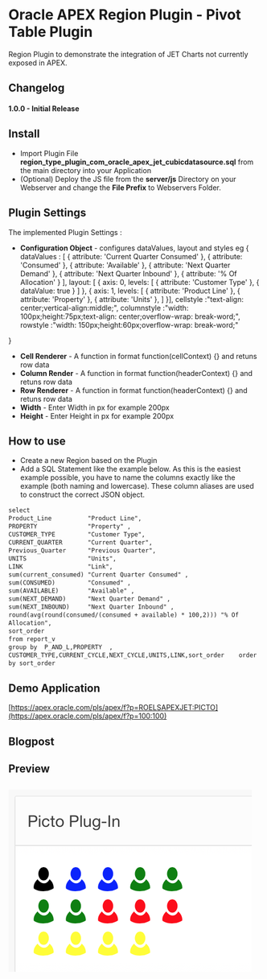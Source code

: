 # Oracle APEX Region Plugin - Pivot Table Plugin
Region Plugin to demonstrate the integration of JET Charts not currently exposed in APEX.


## Changelog

#### 1.0.0 - Initial Release


## Install

- Import Plugin File **region_type_plugin_com_oracle_apex_jet_cubicdatasource.sql** from the main directory into your Application
- (Optional) Deploy the JS file from the **server/js** Directory on your Webserver and change the **File Prefix** to Webservers Folder.


## Plugin Settings

The implemented Plugin Settings  :
- **Configuration Object** -  configures dataValues, layout and styles 
eg 
{
	dataValues : [
	    { attribute: 'Current Quarter Consumed' },
	    { attribute: 'Consumed' },
	    { attribute: 'Available' },
	    { attribute: 'Next Quarter Demand' },
	    { attribute: 'Next Quarter Inbound' },
	    { attribute: '% Of Allocation' }
	],
	layout: [
	{
		axis: 0,
		levels: [
			{ attribute: 'Customer Type' },
			{ dataValue: true }
		]
	}, 
	{
		axis: 1,
		levels: [
			{ attribute: 'Product Line' },
			{ attribute: 'Property' },
			{ attribute: 'Units' },
		]
	}],
	cellstyle        :"text-align: center;vertical-align:middle;",
	columnstyle      :"width: 100px;height:75px;text-align: center;overflow-wrap: break-word;",
	rowstyle         :"width: 150px;height:60px;overflow-wrap: break-word;"
	
}

- **Cell Renderer** - A function in format function(cellContext) {} and retuns row data 
- **Column Render** - A function in format function(headerContext) {} and retuns row data 
- **Row Renderer**  - A function in format function(headerContext) {} and retuns row data 
- **Width**         - Enter Width in px for example 200px
- **Height**        - Enter Height in px for example 200px

## How to use
- Create a new Region based on the Plugin
- Add a SQL Statement like the example below. As this is the easiest example possible, you have to name the columns exactly like the example (both naming and lowercase). These column aliases are used to construct the correct JSON object.
```
select  
Product_Line          "Product Line",
PROPERTY         	  "Property" , 
CUSTOMER_TYPE         "Customer Type",
CURRENT_QUARTER       "Current Quarter",
Previous_Quarter      "Previous Quarter",
UNITS                 "Units",
LINK                  "Link",
sum(current_consumed) "Current Quarter Consumed" ,  
sum(CONSUMED) 		  "Consumed" ,
sum(AVAILABLE) 		  "Available" ,
sum(NEXT_DEMAND)      "Next Quarter Demand" ,
sum(NEXT_INBOUND)     "Next Quarter Inbound" ,
round(avg(round(consumed/(consumed + available) * 100,2))) "% Of Allocation",
sort_order 
from report_v 
group by  P_AND_L,PROPERTY  , CUSTOMER_TYPE,CURRENT_CYCLE,NEXT_CYCLE,UNITS,LINK,sort_order    order by sort_order 

```

## Demo Application
[https://apex.oracle.com/pls/apex/f?p=ROELSAPEXJET:PICTO](https://apex.oracle.com/pls/apex/f?p=100:100)

## Blogpost


## Preview
## ![](https://github.com/APEXGru/JET-PictoChart/raw/master/preview.png)
